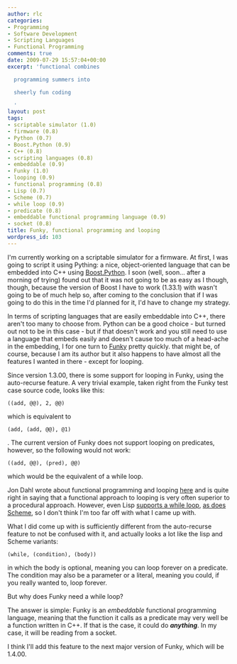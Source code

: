 ```yaml
---
author: rlc
categories:
- Programming
- Software Development
- Scripting Languages
- Functional Programming
comments: true
date: 2009-07-29 15:57:04+00:00
excerpt: 'functional combines

  programming summers into

  sheerly fun coding

  '
layout: post
tags:
- scriptable simulator (1.0)
- firmware (0.8)
- Python (0.7)
- Boost.Python (0.9)
- C++ (0.8)
- scripting languages (0.8)
- embeddable (0.9)
- Funky (1.0)
- looping (0.9)
- functional programming (0.8)
- Lisp (0.7)
- Scheme (0.7)
- while loop (0.9)
- predicate (0.8)
- embeddable functional programming language (0.9)
- socket (0.8)
title: Funky, functional programming and looping
wordpress_id: 103
---
```


I'm currently working on a scriptable simulator for a firmware. At first, I was going to script it using Pything: a nice, object-oriented language that can be embedded into C++ using [Boost.Python](http://www.boost.org/doc/libs/release/libs/python/doc/index.html). I soon (well, soon... after a morning of trying) found out that it was not going to be as easy as I though, though, because the version of Boost I have to work (1.33.1) with wasn't going to be of much help so, after coming to the conclusion that if I was going to do this in the time I'd planned for it, I'd have to change my strategy.

In terms of scripting languages that are easily embeddable into C++, there aren't too many to choose from. Python can be a good choice - but turned out not to be in this case - but if that doesn't work and you still need to use a language that embeds easily and doesn't cause too much of a head-ache in the embedding, I for one turn to [Funky](http://funky.vlinder.ca) pretty quickly. that might be, of course, because I am its author but it also happens to have almost all the features I wanted in there - except for looping.

Since version 1.3.00, there is some support for looping in Funky, using the auto-recurse feature. A very trivial example, taken right from the Funky test case source code, looks like this:

    ((add, @@), 2, @@)

which is equivalent to

    (add, (add, @@), @1)

.
The current version of Funky does not support looping on predicates, however, so the following would not work:

    ((add, @@), (pred), @@)

which would be the equivalent of a while loop.

Jon Dahl wrote about functional programming and looping [here](http://web.archive.org/web/20141116141921/http://railspikes.com:80/2008/7/29/functional-loops-in-ruby-each-map-inject-select-and-for) and is quite right in saying that a functional approach to looping is very often superior to a procedural approach. However, even Lisp [supports a while loop](http://web.archive.org/web/20120829084348/http://www.rattlesnake.com/intro/fwd_002dsentence-while-loops.html), [as does Scheme](http://www.gimp.org/tutorials/Basic_Scheme/), so I don't think I'm too far off with what I came up with.

What I did come up with is sufficiently different from the auto-recurse feature to not be confused with it, and actually looks a lot like the lisp and Scheme variants:

    (while, (condition), (body))

in which the body is optional, meaning you can loop forever on a predicate. The condition may also be a parameter or a literal, meaning you could, if you really wanted to, loop forever.

But why does Funky need a while loop?

The answer is simple: Funky is an _embeddable_ functional programming language, meaning that the function it calls as a predicate may very well be a function written in C++. If that is the case, it could do _**anything**_. In my case, it will be reading from a socket.

I think I'll add this feature to the next major version of Funky, which will be 1.4.00.